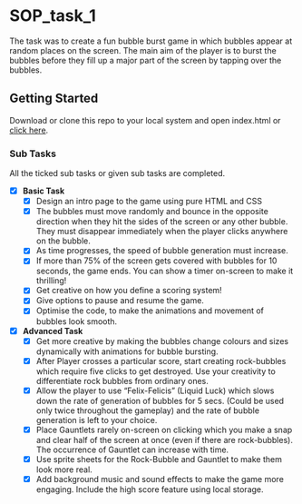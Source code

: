 # SOP_task_1
The task was to create a fun bubble burst game in which bubbles appear at random places on the screen. The main aim of the player is to burst the bubbles before they fill up a major part of the screen by tapping over the bubbles.
## Getting Started
Download or clone this repo to your local system and open index.html or [click here](https://priyanshudangi.github.io/SOP_task_1/).
### Sub Tasks
All the ticked sub tasks or given sub tasks are completed.
- [x] **Basic Task**
    - [x] Design an intro page to the game using pure HTML and CSS
    - [x] The bubbles must move randomly and bounce in the opposite direction when they hit the sides of the screen or any other bubble. They must disappear immediately when the player clicks anywhere on the bubble.
    - [x] As time progresses, the speed of bubble generation must increase.
    - [x] If more than 75% of the screen gets covered with bubbles for 10 seconds, the game ends. You
can show a timer on-screen to make it thrilling!
    - [x] Get creative on how you define a scoring system!
    - [x] Give options to pause and resume the game.
    - [x] Optimise the code, to make the animations and movement of bubbles look smooth.
- [x] **Advanced Task**
    - [x] Get more creative by making the bubbles change colours and sizes dynamically with animations for bubble bursting.
    - [x] After Player crosses a particular score, start creating rock-bubbles which require five clicks to get destroyed. Use your creativity to differentiate rock bubbles from ordinary ones.
    - [x] Allow the player to use “Felix-Felicis” (Liquid Luck) which slows down the rate of generation of bubbles for 5 secs. (Could be used only twice throughout the gameplay) and the rate of bubble generation is left to your choice.
    - [x] Place Gauntlets rarely on-screen on clicking which you make a snap and clear half of the screen at once (even if there are rock-bubbles). The occurrence of Gauntlet can increase with time.
    - [x] Use sprite sheets for the Rock-Bubble and Gauntlet to make them look more real.
    - [x] Add background music and sound effects to make the game more engaging. Include the high score feature using local storage.